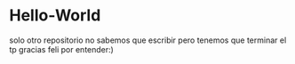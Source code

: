 # Hello-World
solo otro repositorio
no sabemos que escribir pero tenemos que terminar el tp gracias feli por entender:)
